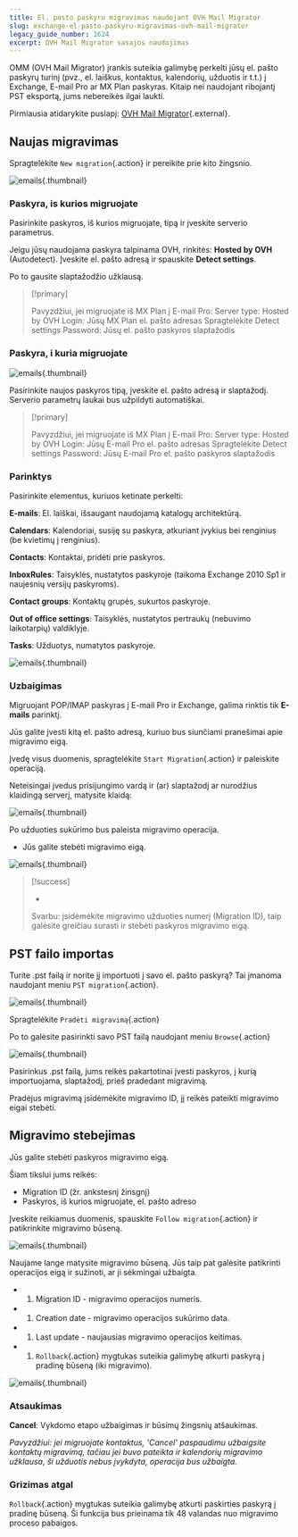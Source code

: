 ```yaml
---
title: El. pasto paskyru migravimas naudojant OVH Mail Migrator
slug: exchange-el-pasto-paskyru-migravimas-ovh-mail-migrator
legacy_guide_number: 1624
excerpt: OVH Mail Migrator sasajos naudojimas
---
```


OMM (OVH Mail Migrator) įrankis suteikia galimybę perkelti jūsų el. pašto paskyrų turinį (pvz., el. laiškus, kontaktus, kalendorių, užduotis ir t.t.) į Exchange, E-mail Pro ar MX Plan paskyras. Kitaip nei naudojant ribojantį PST eksportą, jums nebereikės ilgai laukti.

Pirmiausia atidarykite puslapį: [OVH Mail Migrator](https://omm.ovh.net){.external}.


## Naujas migravimas
Spragtelėkite `New migration`{.action} ir pereikite prie kito žingsnio.


![emails](images/2795_en.png){.thumbnail}


### Paskyra, is kurios migruojate
Pasirinkite paskyros, iš kurios migruojate, tipą ir įveskite serverio parametrus.

Jeigu jūsų naudojama paskyra talpinama OVH, rinkitės: **Hosted by OVH** (Autodetect). Įveskite el. pašto adresą ir spauskite **Detect settings**.

Po to gausite slaptažodžio užklausą.



> [!primary]
>
> Pavyzdžiui, jei migruojate iš MX Plan į E-mail Pro:
> Server type: Hosted by OVH
> Login: Jūsų MX Plan el. pašto adresas
> Spragtelėkite Detect settings
> Password: Jūsų el. pašto paskyros slaptažodis
> 


### Paskyra, i kuria migruojate

![emails](images/2796_en.png){.thumbnail}

Pasirinkite naujos paskyros tipą, įveskite el. pašto adresą ir slaptažodį. Serverio parametrų laukai bus užpildyti automatiškai.



> [!primary]
>
> Pavyzdžiui, jei migruojate iš MX Plan į E-mail Pro:
> Server type: Hosted by OVH
> Login: Jūsų E-mail Pro el. pašto adresas
> Spragtelėkite Detect settings
> Password: Jūsų E-mail Pro el. pašto paskyros slaptažodis
> 


### Parinktys
Pasirinkite elementus, kuriuos ketinate perkelti:

**E-mails**: El. laiškai, išsaugant naudojamą katalogų architektūrą.

**Calendars**: Kalendoriai, susiję su paskyra, atkuriant įvykius bei renginius (be kvietimų į renginius).

**Contacts**: Kontaktai, pridėti prie paskyros.

**InboxRules**: Taisyklės, nustatytos paskyroje (taikoma Exchange 2010 Sp1 ir naujesnių versijų paskyroms).

**Contact groups**: Kontaktų grupės, sukurtos paskyroje.

**Out of office settings**: Taisyklės, nustatytos pertraukų (nebuvimo laikotarpių) valdiklyje.

**Tasks**: Užduotys, numatytos paskyroje.


![emails](images/3768_en.png){.thumbnail}


### Uzbaigimas
Migruojant POP/IMAP paskyras į E-mail Pro ir Exchange, galima rinktis tik **E-mails** parinktį.

Jūs galite įvesti kitą el. pašto adresą, kuriuo bus siunčiami pranešimai apie migravimo eigą.

Įvedę visus duomenis, spragtelėkite `Start Migration`{.action} ir paleiskite operaciją.

Neteisingai įvedus prisijungimo vardą ir (ar) slaptažodį ar nurodžius klaidingą serverį, matysite klaidą:


![emails](images/2441.png){.thumbnail}

Po užduoties sukūrimo bus paleista migravimo operacija.

- Jūs galite stebėti migravimo eigą.


![emails](images/2798_en.png){.thumbnail}



> [!success]
>
> - 
> Svarbu: įsidėmėkite migravimo užduoties numerį (Migration ID), taip galėsite greičiau surasti ir stebėti paskyros migravimo eigą.
> 
> 


## PST failo importas
Turite .pst failą ir norite jį importuoti į savo el. pašto paskyrą? Tai įmanoma naudojant meniu `PST migration`{.action}.


![emails](images/3769_EN.png){.thumbnail}

Spragtelėkite `Pradėti migravimą`{.action}

Po to galėsite pasirinkti savo PST failą naudojant meniu `Browse`{.action}


![emails](images/3770.png){.thumbnail}

Pasirinkus .pst failą, jums reikės pakartotinai įvesti paskyros, į kurią importuojama, slaptažodį, prieš pradedant migravimą.

Pradėjus migravimą įsidėmėkite migravimo ID, jį reikės pateikti migravimo eigai stebėti.


## Migravimo stebejimas
Jūs galite stebėti paskyros migravimo eigą.

Šiam tikslui jums reikės:

- Migration ID (žr. ankstesnį žinsgnį)
- Paskyros, iš kurios migruojate, el. pašto adreso

Įveskite reikiamus duomenis, spauskite `Follow migration`{.action} ir patikrinkite migravimo būseną.


![emails](images/2799_en.png){.thumbnail}

Naujame lange matysite migravimo būseną. Jūs taip pat galėsite patikrinti operacijos eigą ir sužinoti, ar ji sėkmingai užbaigta.

- 
    1. Migration ID - migravimo operacijos numeris.
- 
    1. Creation date - migravimo operacijos sukūrimo data.
- 
    1. Last update - naujausias migravimo operacijos keitimas.
- 
    1. `Rollback`{.action} mygtukas suteikia galimybę atkurti paskyrą į pradinę būseną (iki migravimo).


![emails](images/2800_en.png){.thumbnail}


### Atsaukimas
**Cancel**: Vykdomo etapo užbaigimas ir būsimų žingsnių atšaukimas.

*Pavyzdžiui: jei migruojate kontaktus, 'Cancel' paspaudimu užbaigsite kontaktų migravimą,* *tačiau jei buvo pateikta ir kalendorių migravimo užklausa, ši užduotis nebus įvykdyta,* *operacija bus užbaigta.*


### Grizimas atgal
`Rollback`{.action} mygtukas suteikia galimybę atkurti paskirties paskyrą į pradinę būseną. Ši funkcija bus prieinama tik 48 valandas nuo migravimo proceso pabaigos.